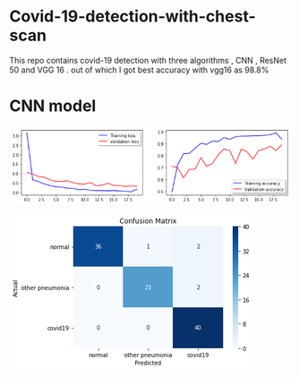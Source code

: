 # Covid-19-detection-with-chest-scan
This repo contains covid-19 detection with three algorithms , CNN , ResNet 50  and VGG 16 . out of which I got best accuracy with vgg16 as 98.8%

# CNN model

![Accuracy CNN](CNN%20run/Acc_CNN.png)

![Confusion Matrix CNN](CNN%20run/Confusion_Matrix_CNN.png)
